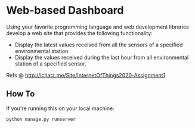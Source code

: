 # Web-based Dashboard
Using your favorite programming language and web development libraries develop a web site that provides the following functionality:

- Display the latest values received from all the sensors of a specified environmental station.
- Display the values received during the last hour from all environmental station of a specified sensor. 

Refs @ http://ichatz.me/Site/InternetOfThings2020-Assignment1

## How To
If you're running this on your local machine:
```
python manage.py runserver
```
